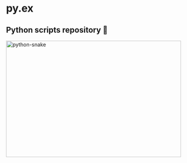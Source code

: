 # py.ex
<h2> Python scripts repository 🐍 </h2>
<img src="https://scx2.b-cdn.net/gfx/news/hires/2020/snakes.jpg" alt="python-snake" width="480" height="320">  
     
     
